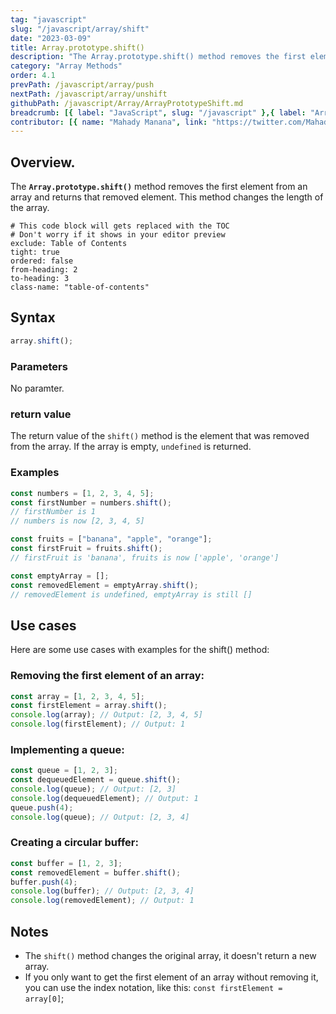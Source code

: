 ```yaml
---
tag: "javascript"
slug: "/javascript/array/shift"
date: "2023-03-09"
title: Array.prototype.shift()
description: "The Array.prototype.shift() method removes the first element from an array and returns that removed element."
category: "Array Methods"
order: 4.1
prevPath: /javascript/array/push
nextPath: /javascript/array/unshift
githubPath: /javascript/Array/ArrayPrototypeShift.md
breadcrumb: [{ label: "JavaScript", slug: "/javascript" },{ label: "Array Methods", slug: "/javascript/array" }]
contributor: [{ name: "Mahady Manana", link: "https://twitter.com/MahadyManana" }, { name: "Haja", link: "https://twitter.com/Haja261M" }]
---
```


## Overview.

The **`Array.prototype.shift()`** method removes the first element from an array and returns that removed element. This method changes the length of the array.



```toc
# This code block will gets replaced with the TOC
# Don't worry if it shows in your editor preview
exclude: Table of Contents
tight: true
ordered: false
from-heading: 2
to-heading: 3
class-name: "table-of-contents"
```

## Syntax

```javascript
array.shift();
```

### Parameters

No paramter.

### return value

The return value of the `shift()` method is the element that was removed from the array. If the array is empty, `undefined` is returned.

### Examples

```javascript
const numbers = [1, 2, 3, 4, 5];
const firstNumber = numbers.shift();
// firstNumber is 1
// numbers is now [2, 3, 4, 5]

const fruits = ["banana", "apple", "orange"];
const firstFruit = fruits.shift();
// firstFruit is 'banana', fruits is now ['apple', 'orange']

const emptyArray = [];
const removedElement = emptyArray.shift();
// removedElement is undefined, emptyArray is still []
```

## Use cases

Here are some use cases with examples for the shift() method:

### Removing the first element of an array:

```javascript
const array = [1, 2, 3, 4, 5];
const firstElement = array.shift();
console.log(array); // Output: [2, 3, 4, 5]
console.log(firstElement); // Output: 1
```

### Implementing a queue:

```javascript
const queue = [1, 2, 3];
const dequeuedElement = queue.shift();
console.log(queue); // Output: [2, 3]
console.log(dequeuedElement); // Output: 1
queue.push(4);
console.log(queue); // Output: [2, 3, 4]
```

### Creating a circular buffer:

```javascript
const buffer = [1, 2, 3];
const removedElement = buffer.shift();
buffer.push(4);
console.log(buffer); // Output: [2, 3, 4]
console.log(removedElement); // Output: 1
```
## Notes

- The `shift()` method changes the original array, it doesn't return a new array.
- If you only want to get the first element of an array without removing it, you can use the index notation, like this: `const firstElement = array[0]`;

